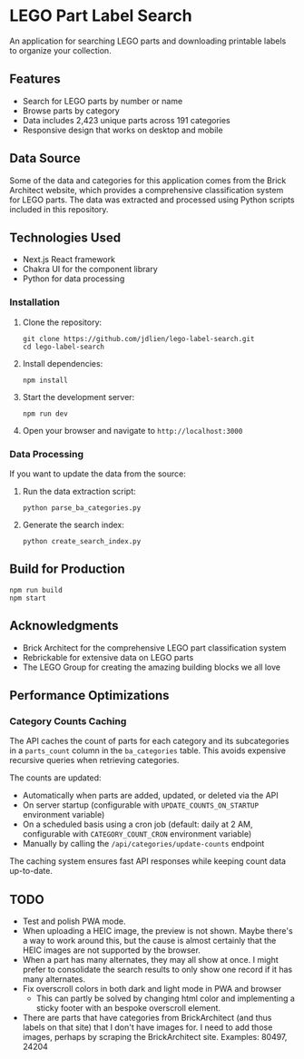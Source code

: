 <!-- @format -->

# LEGO Part Label Search

An application for searching LEGO parts and downloading printable labels to organize your collection.

## Features

- Search for LEGO parts by number or name
- Browse parts by category
- Data includes 2,423 unique parts across 191 categories
- Responsive design that works on desktop and mobile

## Data Source

Some of the data and categories for this application comes from the Brick Architect website, which provides a comprehensive classification system for LEGO parts. The data was extracted and processed using Python scripts included in this repository.

## Technologies Used

- Next.js React framework
- Chakra UI for the component library
- Python for data processing

### Installation

1. Clone the repository:

   ```
   git clone https://github.com/jdlien/lego-label-search.git
   cd lego-label-search
   ```

2. Install dependencies:

   ```
   npm install
   ```

3. Start the development server:

   ```
   npm run dev
   ```

4. Open your browser and navigate to `http://localhost:3000`

### Data Processing

If you want to update the data from the source:

1. Run the data extraction script:

   ```
   python parse_ba_categories.py
   ```

2. Generate the search index:
   ```
   python create_search_index.py
   ```

## Build for Production

```
npm run build
npm start
```

## Acknowledgments

- Brick Architect for the comprehensive LEGO part classification system
- Rebrickable for extensive data on LEGO parts
- The LEGO Group for creating the amazing building blocks we all love

## Performance Optimizations

### Category Counts Caching

The API caches the count of parts for each category and its subcategories in a `parts_count` column in the `ba_categories` table. This avoids expensive recursive queries when retrieving categories.

The counts are updated:

- Automatically when parts are added, updated, or deleted via the API
- On server startup (configurable with `UPDATE_COUNTS_ON_STARTUP` environment variable)
- On a scheduled basis using a cron job (default: daily at 2 AM, configurable with `CATEGORY_COUNT_CRON` environment variable)
- Manually by calling the `/api/categories/update-counts` endpoint

The caching system ensures fast API responses while keeping count data up-to-date.

## TODO

- Test and polish PWA mode.
- When uploading a HEIC image, the preview is not shown. Maybe there's a way to work around this, but the cause is almost certainly that the HEIC images are not supported by the browser.
- When a part has many alternates, they may all show at once. I might prefer to consolidate the search results to only show one record if it has many alternates.
- Fix overscroll colors in both dark and light mode in PWA and browser
  - This can partly be solved by changing html color and implementing a sticky footer with an bespoke overscroll element.
- There are parts that have categories from BrickArchitect (and thus labels on that site) that I don't have images for. I need to add those images, perhaps by scraping the BrickArchitect site. Examples: 80497, 24204
